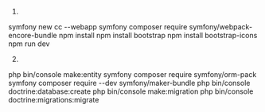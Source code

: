 1)

symfony new cc --webapp
symfony composer require symfony/webpack-encore-bundle
npm install
npm install bootstrap
npm install bootstrap-icons
npm run dev

2)
php bin/console make:entity
symfony composer require symfony/orm-pack
symfony composer require --dev symfony/maker-bundle
php bin/console doctrine:database:create
php bin/console make:migration
php bin/console doctrine:migrations:migrate

